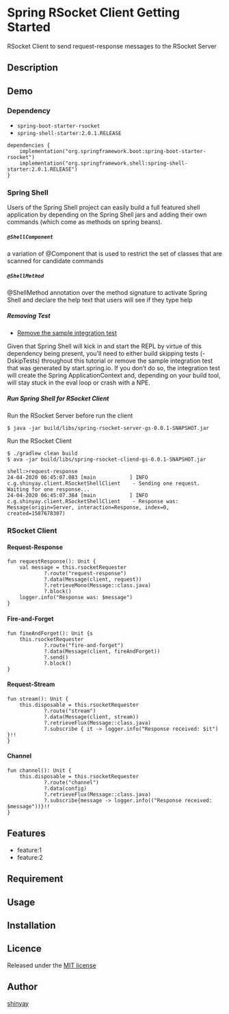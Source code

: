 # Spring RSocket Client Getting Started

RSocket Client to send request-response messages to the RSocket Server

## Description

## Demo
### Dependency
- `spring-boot-starter-rsocket`
- `spring-shell-starter:2.0.1.RELEASE`

```
dependencies {
	implementation("org.springframework.boot:spring-boot-starter-rsocket")
	implementation("org.springframework.shell:spring-shell-starter:2.0.1.RELEASE")
}
```

### Spring Shell
Users of the Spring Shell project can easily build a full featured shell application by depending on the Spring Shell jars and adding their own commands (which come as methods on spring beans). 

##### `@ShellComponent`
a variation of @Component that is used to restrict the set of classes that are scanned for candidate commands

##### `@ShellMethod`
@ShellMethod annotation over the method signature to activate Spring Shell and declare the help text that users will see if they type help

##### Removing Test
- [Remove the sample integration test](https://docs.spring.io/spring-shell/docs/current-SNAPSHOT/reference/htmlsingle/#_adding_a_dependency_on_spring_shell)

Given that Spring Shell will kick in and start the REPL by virtue of this dependency being present, you’ll need to either build skipping tests (-DskipTests) throughout this tutorial or remove the sample integration test that was generated by start.spring.io. If you don’t do so, the integration test will create the Spring ApplicationContext and, depending on your build tool, will stay stuck in the eval loop or crash with a NPE.

##### Run Spring Shell for RSocket Client
Run the RSocket Server before run the client
```
$ java -jar build/libs/spring-rsocket-server-gs-0.0.1-SNAPSHOT.jar
```

Run the RSocket Client
```
$ ./gradlew clean build
$ ava -jar build/libs/spring-rsocket-cliend-gs-0.0.1-SNAPSHOT.jar
```
```
shell:>request-response
24-04-2020 06:45:07.083 [main           ] INFO  c.g.shinyay.client.RSocketShellClient    - Sending one request. Waiting for one response...
24-04-2020 06:45:07.384 [main           ] INFO  c.g.shinyay.client.RSocketShellClient    - Response was: Message(origin=Server, interaction=Response, index=0, created=1587678307)
```

### RSocket Client
#### Request-Response
```
fun requestResponse(): Unit {
	val message = this.rsocketRequester
			?.route("request-response")
			?.data(Message(client, request))
			?.retrieveMono(Message::class.java)
			?.block()
	logger.info("Response was: $message")
}
```
#### Fire-and-Forget
```
fun fineAndForget(): Unit {s
	this.rsocketRequester
			?.route("fire-and-forget")
			?.data(Message(client, fireAndForget))
			?.send()
			?.block()
}
```
#### Request-Stream
```
fun stream(): Unit {
	this.disposable = this.rsocketRequester
			?.route("stream")
			?.data(Message(client, stream))
			?.retrieveFlux(Message::class.java)
			?.subscribe { it -> logger.info("Response received: $it") }!!
}
```
#### Channel
```
fun channel(): Unit {
	this.disposable = this.rsocketRequester
			?.route("channel")
			?.data(config)
			?.retrieveFlux(Message::class.java)
			?.subscribe{message -> logger.info(("Response received: $message"))}!!
}
```

## Features

- feature:1
- feature:2

## Requirement

## Usage

## Installation

## Licence

Released under the [MIT license](https://gist.githubusercontent.com/shinyay/56e54ee4c0e22db8211e05e70a63247e/raw/34c6fdd50d54aa8e23560c296424aeb61599aa71/LICENSE)

## Author

[shinyay](https://github.com/shinyay)

